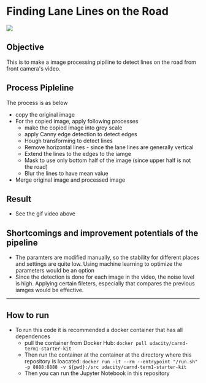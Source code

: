 # Finding Lane Lines on the Road



<img src="./test_videos_output/solidYellowLeft2.gif">



## Objective 

This is to make a image processing pipiline to detect lines on the road from front camera's video. 


## Process Pipleline

The process is as below 

- copy the original image 
- For the copied image, apply following processes
    - make the copied image into grey scale
    - apply Canny edge detection to detect edges
    - Hough transforming to detect lines 
    - Remove horizontal lines - since the lane lines are generally vertical 
    - Extend the lines to the edges to the iamge 
    - Mask to use only bottom half of the image (since upper half is not the road)
    - Blur the lines to have mean value 
- Merge original image and processed image 

## Result 

- See the gif video above 


## Shortcomings and improvement potentials of the pipeline

- The paramters are modified manually, so the stability for different places and settings are quite low. Using machine learning to optimize the parameters would be an option
- Since the detection is done for each image in the video, the noise level is high. Applying certain fileters, especially that compares the previous iamges would be effective. 




<hr>

## How to run 

- To run this code it is recommended a docker container that has all dependences 
    - pull the container from Docker Hub:   `docker pull udacity/carnd-term1-starter-kit`
    - Then run the container at the container at the directory where this repository is loacated: `docker run -it --rm --entrypoint "/run.sh" -p 8888:8888 -v ${pwd}:/src udacity/carnd-term1-starter-kit` 
    - Then you can run the Jupyter Notebook in this repository

